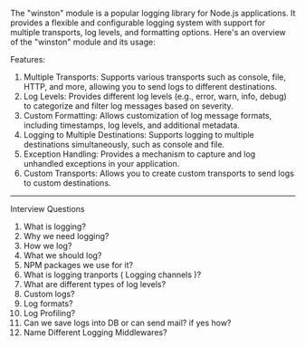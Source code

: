 The "winston" module is a popular logging library for Node.js applications. It provides a flexible and configurable logging system with support for multiple transports, log levels, and formatting options. Here's an overview of the "winston" module and its usage:

Features:

1. Multiple Transports: Supports various transports such as console, file, HTTP, and more, allowing 
   you to send logs to different destinations.
2. Log Levels: Provides different log levels (e.g., error, warn, info, debug) to categorize and 
   filter log messages based on severity.
3. Custom Formatting: Allows customization of log message formats, including timestamps, log levels, 
   and additional metadata.
4. Logging to Multiple Destinations: Supports logging to multiple destinations simultaneously, 
   such as console and file.
5. Exception Handling: Provides a mechanism to capture and log unhandled exceptions in your 
   application.
6. Custom Transports: Allows you to create custom transports to send logs to custom destinations.

------------------------------------------------------------------------------
Interview Questions

1. What is logging?
2. Why we need logging?
3. How we log?
4. What we should log?
5. NPM packages we use for it?
6. What is logging tranports ( Logging channels )?
7. What are different types of log levels?
8. Custom logs?
9. Log formats?
10. Log Profiling?
11. Can we save logs into DB or can send mail? if yes how?
12. Name Different Logging Middlewares?
